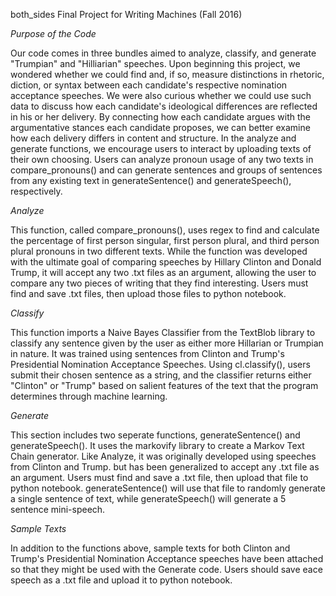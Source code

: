  both_sides
Final Project for Writing Machines (Fall 2016)

*Purpose of the Code* 

Our code comes in three bundles aimed to analyze, classify, and generate "Trumpian" and "Hilliarian" speeches. Upon beginning this project, we wondered whether we could find and, if so, measure distinctions in rhetoric, diction, or syntax between each candidate's respective nomination acceptance speeches. We were also curious whether we could use such data to discuss how each candidate's ideological differences are reflected in his or her delivery. By connecting how each candidate argues with the argumentative stances each candidate proposes, we can better examine how each delivery differs in content and structure. In the analyze and generate functions, we encourage users to interact by uploading texts of their own choosing. Users can analyze pronoun usage of any two texts in compare_pronouns() and can generate sentences and groups of sentences from any existing text in generateSentence() and generateSpeech(), respectively. 

*Analyze* 

This function, called compare_pronouns(), uses regex to find and calculate the percentage of first person singular, first person plural, and third person plural pronouns in two different texts. While the function was developed with the ultimate goal of comparing speeches by Hillary Clinton and Donald Trump, it will accept any two .txt files as an argument, allowing the user to compare any two pieces of writing that they find interesting. Users must find and save .txt files, then upload those files to python notebook. 


*Classify* 

This function imports a Naive Bayes Classifier from the TextBlob library to classify any sentence given by the user as either more Hillarian or Trumpian in nature. It was trained using sentences from Clinton and Trump's Presidential Nomination Acceptance Speeches. Using cl.classify(), users submit their chosen sentence as a string, and the classifier returns either "Clinton" or "Trump" based on salient features of the text that the program determines through machine learning. 

*Generate* 

This section includes two seperate functions, generateSentence() and generateSpeech(). It uses the markovify library to create a Markov Text Chain generator. Like Analyze, it was originally developed using speeches from Clinton and Trump. but has been generalized to accept any .txt file as an argument. Users must find and save a .txt file, then upload that file to python notebook. generateSentence() will use that file to randomly generate a single sentence of text, while generateSpeech() will generate a 5 sentence mini-speech. 

*Sample Texts*

In addition to the functions above, sample texts for both Clinton and Trump's Presidential Nomination Acceptance speeches have been attached so that they might be used with the Generate code. Users should save eace speech as a .txt file and upload it to python notebook. 



